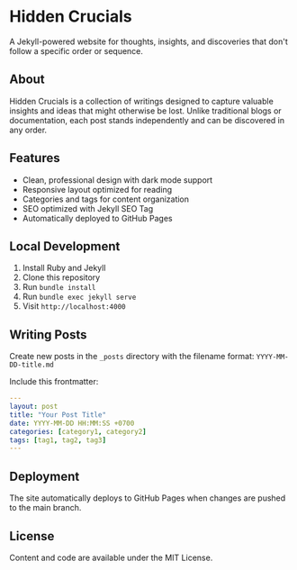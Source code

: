 # Hidden Crucials

A Jekyll-powered website for thoughts, insights, and discoveries that don't follow a specific order or sequence.

## About

Hidden Crucials is a collection of writings designed to capture valuable insights and ideas that might otherwise be lost. Unlike traditional blogs or documentation, each post stands independently and can be discovered in any order.

## Features

- Clean, professional design with dark mode support
- Responsive layout optimized for reading
- Categories and tags for content organization
- SEO optimized with Jekyll SEO Tag
- Automatically deployed to GitHub Pages

## Local Development

1. Install Ruby and Jekyll
2. Clone this repository
3. Run `bundle install`
4. Run `bundle exec jekyll serve`
5. Visit `http://localhost:4000`

## Writing Posts

Create new posts in the `_posts` directory with the filename format: `YYYY-MM-DD-title.md`

Include this frontmatter:
```yaml
---
layout: post
title: "Your Post Title"
date: YYYY-MM-DD HH:MM:SS +0700
categories: [category1, category2]
tags: [tag1, tag2, tag3]
---
```

## Deployment

The site automatically deploys to GitHub Pages when changes are pushed to the main branch.

## License

Content and code are available under the MIT License.